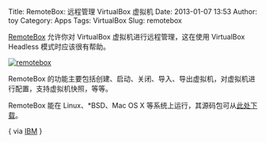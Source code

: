Title: RemoteBox: 远程管理 VirtualBox 虚拟机
Date: 2013-01-07 13:53
Author: toy
Category: Apps
Tags: VirtualBox
Slug: remotebox

[RemoteBox][r] 允许你对 VirtualBox 虚拟机进行远程管理，这在使用
VirtualBox Headless 模式时应该很有帮助。

[![remotebox](http://lt-file.b0.upaiyun.com/files/2013/01/remotebox-thumb.jpg)](http://lt-file.b0.upaiyun.com/files/2013/01/remotebox.jpg)

RemoteBox
的功能主要包括创建、启动、关闭、导入、导出虚拟机，对虚拟机进行配置，支持虚拟机快照，等等。

RemoteBox 能在 Linux、*BSD、Mac OS X
等系统上运行，其源码包可从[此处下载][d]。

[r]: http://remotebox.knobgoblin.org.uk/  
[d]: http://remotebox.knobgoblin.org.uk/downloads.cgi  
[i]: http://www.ibm.com/developerworks/cn/linux/l-cn-remotebox/

{ via [IBM][i] }
